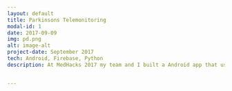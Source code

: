 ```yaml
---
layout: default
title: Parkinsons Telemonitoring
modal-id: 1
date: 2017-09-09
img: pd.png
alt: image-alt
project-date: September 2017
tech: Android, Firebase, Python
description: At MedHacks 2017 my team and I built a Android app that used accelerometer and voice input to track tremor levels of Parkinson patients and recommend appropriate follow-up action. I was responsible was the development of the Android app and UI/UX design. We won the access to care track and 3rd prize overall. Check out the project description on Devpost <a href="https://devpost.com/software/parkinson-s-telemonitoring" target="_blank">here</a> and see the Github repository <a href="https://github.com/kylefirst/Parkinsons-Telemonitoring" target="_blank">here</a>


---
```

